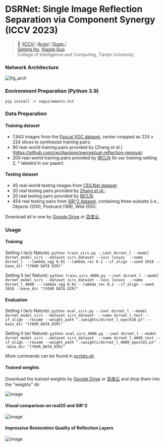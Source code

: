# DSRNet: Single Image Reflection Separation via Component Synergy (ICCV 2023)

> :book: [[ICCV](https://openaccess.thecvf.com/content/ICCV2023/papers/Hu_Single_Image_Reflection_Separation_via_Component_Synergy_ICCV_2023_paper.pdf)] [[Arxiv](https://arxiv.org/abs/2308.10027)] [[Supp.](https://github.com/mingcv/DSRNet/files/12387445/full_arxiv_version_supp.pdf)]  <br>
> [Qiming Hu](https://scholar.google.com.hk/citations?user=4zasPbwAAAAJ), [Xiaojie Guo](https://sites.google.com/view/xjguo/homepage) <br>
> College of Intelligence and Computing, Tianjin University<br>


### Network Architecture
![fig_arch](https://github.com/mingcv/DSRNet/assets/31566437/2a4bb4be-9d03-40eb-b585-f2d5f8a44f42)

### Environment Preparation (Python 3.9)
```pip install -r requirements.txt```
### Data Preparation


#### Training dataset
* 7,643 images from the
  [Pascal VOC dataset](http://host.robots.ox.ac.uk/pascal/VOC/), center-cropped as 224 x 224 slices to synthesize training pairs;
* 90 real-world training pairs provided by [Zhang *et al.*](https://github.com/ceciliavision/perceptual-reflection-removal;
* 200 real-world training pairs provided by [IBCLN](https://github.com/JHL-HUST/IBCLN) (In our training setting 2, &dagger; labeled in our paper).

#### Testing dataset
* 45 real-world testing images from [CEILNet dataset](https://github.com/fqnchina/CEILNet);
* 20 real testing pairs provided by [Zhang *et al.*](https://github.com/ceciliavision/perceptual-reflection-removal);
* 20 real testing pairs provided by [IBCLN](https://github.com/JHL-HUST/IBCLN);
* 454 real testing pairs from [SIR^2 dataset](https://sir2data.github.io/), containing three subsets (i.e., Objects (200), Postcard (199), Wild (55)). 

Download all in one by [Google Drive](https://drive.google.com/file/d/1hFZItZAzAt-LnfNj-2phBRwqplDUasQy/view?usp=sharing) or [百度云](https://pan.baidu.com/s/15zlk5o_-kx3ruKj4KfOvtA?pwd=1231).
### Usage

#### Training 
Setting I (w/o Nature): ```python train_sirs.py --inet dsrnet_l --model dsrnet_model_sirs --dataset sirs_dataset --loss losses  --name dsrnet_l  --lambda_vgg 0.01 --lambda_rec 0.2 --if_align --seed 2018 --base_dir "[YOUR DATA DIR]"```

Setting II (w/ Nature): ```python train_sirs_4000.py --inet dsrnet_l --model dsrnet_model_sirs --dataset sirs_dataset --loss losses  --name dsrnet_l_4000  --lambda_vgg 0.01 --lambda_rec 0.2 --if_align --seed 2018 --base_dir "[YOUR DATA DIR]"```
#### Evaluation 
Setting I (w/o Nature): ```python eval_sirs.py --inet dsrnet_l --model dsrnet_model_sirs --dataset sirs_dataset  --name dsrnet_l_test --if_align --resume --weight_path "./weights/dsrnet_l_epoch18.pt" --base_dir "[YOUR_DATA_DIR]"```

Setting II (w/ Nature): ```python eval_sirs_4000.py --inet dsrnet_l --model dsrnet_model_sirs --dataset sirs_dataset  --name dsrnet_l_4000_test --if_align --resume --weight_path "./weights/dsrnet_l_4000_epoch33.pt" --base_dir "[YOUR_DATA_DIR]"```

More commands can be found in [scripts.sh](https://github.com/mingcv/DSRNet/blob/main/scripts.sh).

#### Trained weights

Download the trained weights by [Google Drive](https://drive.google.com/drive/folders/1AIS9-EgBN3_q-TCq7W0j5OeWMgLO_de0?usp=sharing) or [百度云](https://pan.baidu.com/s/17jW9oBAfIZ03FKa3jc-qig?pwd=1231) and drop them into the "weights" dir.

![image](https://github.com/mingcv/DSRNet/assets/31566437/d4f75a0e-bee2-41d8-9d70-ef0ada38e685)


#### Visual comparison on real20 and SIR^2
![image](https://github.com/mingcv/DSRNet/assets/31566437/0d32ee2b-4c9e-46ad-834b-6b08fc6aadd5)


#### Impressive Restoration Quality of Reflection Layers
![image](https://github.com/mingcv/DSRNet/assets/31566437/e75e2abb-c413-4250-acd1-3f10e9d887b1)

